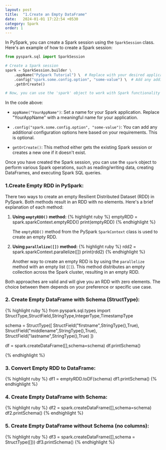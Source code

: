 ```yaml
---
layout: post
title:  "1.Create an Empty DataFrame"
date:   2024-01-01 17:22:54 +0530
category: Spark
order: 1
---
```


In PySpark, you can create a Spark session using the `SparkSession` class. Here's an example of how to create a Spark session:

```python
from pyspark.sql import SparkSession

# Create a Spark session
spark = SparkSession.builder \
    .appName("PySpark Tutorial") \  # Replace with your desired application name
    .config("spark.some.config.option", "some-value") \  # Add any additional configuration options
    .getOrCreate()

# Now, you can use the 'spark' object to work with Spark functionality
```

In the code above:

- `appName("YourAppName")`: Set a name for your Spark application. Replace "YourAppName" with a meaningful name for your application.
  
- `.config("spark.some.config.option", "some-value")`: You can add any additional configuration options here based on your requirements. This is optional.

- `getOrCreate()`: This method either gets the existing Spark session or creates a new one if it doesn't exist.

Once you have created the Spark session, you can use the `spark` object to perform various Spark operations, such as reading/writing data, creating DataFrames, and executing Spark SQL queries.


### **1.Create Empty RDD in PySpark:**

There two ways to create an empty Resilient Distributed Dataset (RDD) in PySpark. Both methods result in an RDD with no elements. Here's a brief explanation of each method:

1. **Using `emptyRDD()` method:**
   {% highlight ruby %}
   emptyRDD = spark.sparkContext.emptyRDD()
   print(emptyRDD)
   {% endhighlight %}

   The `emptyRDD()` method from the PySpark `SparkContext` class is used to create an empty RDD.

2. **Using `parallelize([])` method:**
   {% highlight ruby %}
   rdd2 = spark.sparkContext.parallelize([])
   print(rdd2)
   {% endhighlight %}

   Another way to create an empty RDD is by using the `parallelize` method with an empty list (`[]`). This method distributes an empty collection across the Spark cluster, resulting in an empty RDD.

Both approaches are valid and will give you an RDD with zero elements. The choice between them depends on your preference or specific use case.

### **2. Create Empty DataFrame with Schema (StructType):**

{% highlight ruby %}
from pyspark.sql.types import StructType,StructField,StringType,IntegerType,TimestampType

schema = StructType([
  StructField("firstname",StringType(),True),
  StructField("middlename",StringType(),True),
  StructField("lastname",StringType(),True)
])

df = spark.createDataFrame([],schema=schema)
df.printSchema()

{% endhighlight %}

### **3. Convert Empty RDD to DataFrame:**

{% highlight ruby %}
df1 = emptyRDD.toDF(schema)
df1.printSchema()
{% endhighlight %}


### **4. Create Empty DataFrame with Schema:**

{% highlight ruby %}
df2 = spark.createDataFrame([],schema=schema)
df2.printSchema()
{% endhighlight %}


### **5. Create Empty DataFrame without Schema (no columns):**

{% highlight ruby %}
df3 = spark.createDataFrame([],schema = StructType([]))
df3.printSchema()
{% endhighlight %}





